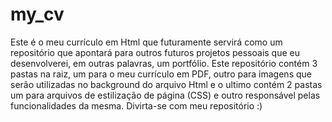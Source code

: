 # my_cv
Este é o meu currículo em Html que futuramente servirá como um repositório que apontará
para outros futuros projetos pessoais que eu desenvolverei, em outras palavras, um portfólio.
Este repositório contém 3 pastas na raiz, um para o meu currículo em PDF, outro para
imagens que serão utilizadas no background do arquivo Html e o ultimo contém 2 pastas
um para arquivos de estilização de página (CSS) e outro responsável pelas funcionalidades
da mesma. Divirta-se com meu repositório :)
